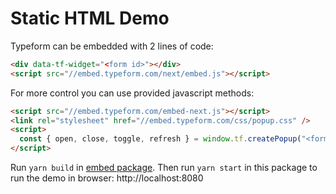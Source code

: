 # Static HTML Demo

Typeform can be embedded with 2 lines of code:

```html
<div data-tf-widget="<form id>"></div>
<script src="//embed.typeform.com/next/embed.js"></script>
```

For more control you can use provided javascript methods:

```html
<script src="//embed.typeform.com/embed-next.js"></script>
<link rel="stylesheet" href="//embed.typeform.com/css/popup.css" />
<script>
  const { open, close, toggle, refresh } = window.tf.createPopup("<form id>");
</script>
```

Run `yarn build` in [embed package](../embed). Then run `yarn start` in this package to run the demo in browser: http://localhost:8080
